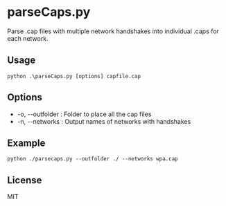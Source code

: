 # parseCaps.py

Parse .cap files with multiple network handshakes into individual .caps for each network.

## Usage
```
python .\parseCaps.py [options] capfile.cap
```

## Options
*  -o, --outfolder : Folder to place all the cap files
*  -n, --networks  : Output names of networks with handshakes

## Example
```
python ./parsecaps.py --outfolder ./ --networks wpa.cap
```

## License
MIT
